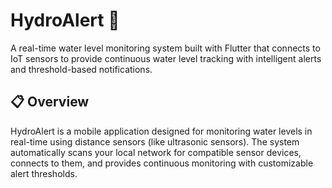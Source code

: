 # HydroAlert 🌊

A real-time water level monitoring system built with Flutter that connects to IoT sensors to provide continuous water level tracking with intelligent alerts and threshold-based notifications.

## 📋 Overview

HydroAlert is a mobile application designed for monitoring water levels in real-time using distance sensors (like ultrasonic sensors). The system automatically scans your local network for compatible sensor devices, connects to them, and provides continuous monitoring with customizable alert thresholds.
